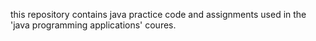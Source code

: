 this repository contains java practice code and assignments used in the 'java programming applications' coures.
